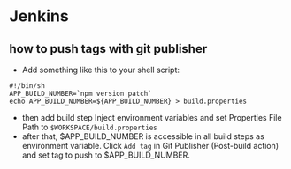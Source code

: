 # Jenkins

## how to push tags with git publisher

* Add something like this to your shell script:

```shell
#!/bin/sh
APP_BUILD_NUMBER=`npm version patch`
echo APP_BUILD_NUMBER=${APP_BUILD_NUMBER} > build.properties
```

* then add build step Inject environment variables and set Properties File Path to `$WORKSPACE/build.properties`
* after that, $APP_BUILD_NUMBER is accessible in all build steps as environment variable. Click `Add tag` in Git Publisher (Post-build action) and set tag to push to $APP_BUILD_NUMBER.
